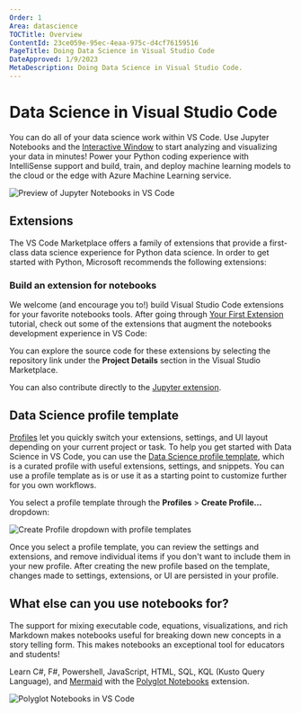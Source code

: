 ```yaml
---
Order: 1
Area: datascience
TOCTitle: Overview
ContentId: 23ce059e-95ec-4eaa-975c-d4cf76159516
PageTitle: Doing Data Science in Visual Studio Code
DateApproved: 1/9/2023
MetaDescription: Doing Data Science in Visual Studio Code.
---
```


# Data Science in Visual Studio Code

You can do all of your data science work within VS Code. Use Jupyter Notebooks and the [Interactive Window](/docs/python/jupyter-support-py.md) to start analyzing and visualizing your data in minutes! Power your Python coding experience with IntelliSense support and build, train, and deploy machine learning models to the cloud or the edge with Azure Machine Learning service.

![Preview of Jupyter Notebooks in VS Code](images/overview/jupyter-notebook-preview.png)

## Extensions

The VS Code Marketplace offers a family of extensions that provide a first-class data science experience for Python data science. In order to get started with Python, Microsoft recommends the following extensions:

<div class="marketplace-extensions-datascience-python"></div>

### Build an extension for notebooks

We welcome (and encourage you to!) build Visual Studio Code extensions for your favorite notebooks tools. After going through [Your First Extension](/api/get-started/your-first-extension.md) tutorial, check out some of the extensions that augment the notebooks development experience in VS Code:

<div class="marketplace-extensions-notebook-tools-curated"></div>

You can explore the source code for these extensions by selecting the repository link under the **Project Details** section in the Visual Studio Marketplace.

You can also contribute directly to the [Jupyter extension](https://github.com/microsoft/vscode-jupyter).

## Data Science profile template

[Profiles](https://code.visualstudio.com/docs/editor/profiles) let you quickly switch your extensions, settings, and UI layout depending on your current project or task. To help you get started with Data Science in VS Code, you can use the [Data Science profile template](/docs/editor/profiles.md#data-science-profile-template), which is a curated profile with useful extensions, settings, and snippets. You can use a profile template as is or use it as a starting point to customize further for you own workflows.

You select a profile template through the **Profiles** > **Create Profile...** dropdown:

![Create Profile dropdown with profile templates](images/overview/profile-template-dropdown.png)

Once you select a profile template, you can review the settings and extensions, and remove individual items if you don't want to include them in your new profile. After creating the new profile based on the template, changes made to settings, extensions, or UI are persisted in your profile.

## What else can you use notebooks for?

The support for mixing executable code, equations, visualizations, and rich Markdown makes notebooks useful for breaking down new concepts in a story telling form. This makes notebooks an exceptional tool for educators and students!

Learn C#, F#, Powershell, JavaScript, HTML, SQL, KQL (Kusto Query Language), and [Mermaid](https://mermaid.js.org/intro/) with the [Polyglot Notebooks](https://marketplace.visualstudio.com/items?itemName=ms-dotnettools.dotnet-interactive-vscode) extension.

![Polyglot Notebooks in VS Code](images/overview/polyglot-nb-ext.png)
